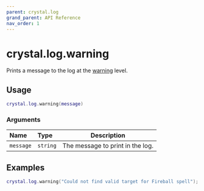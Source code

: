 ```yaml
---
parent: crystal.log
grand_parent: API Reference
nav_order: 1
---
```


# crystal.log.warning

Prints a message to the log at the [warning](verbosity) level.

## Usage

```lua
crystal.log.warning(message)
```

### Arguments

| Name      | Type     | Description                      |
| :-------- | :------- | -------------------------------- |
| `message` | `string` | The message to print in the log. |

## Examples

```lua
crystal.log.warning("Could not find valid target for Fireball spell");
```

